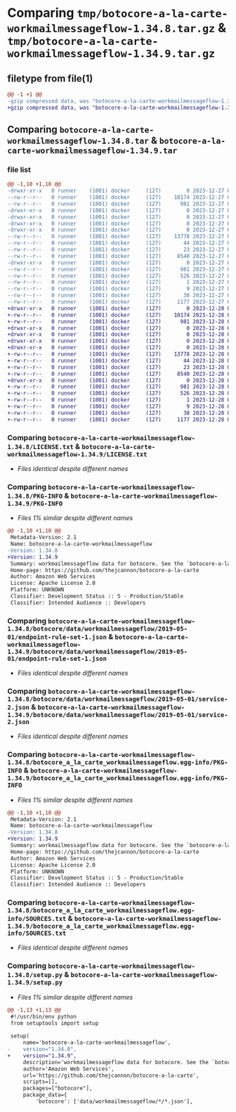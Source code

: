 # Comparing `tmp/botocore-a-la-carte-workmailmessageflow-1.34.8.tar.gz` & `tmp/botocore-a-la-carte-workmailmessageflow-1.34.9.tar.gz`

## filetype from file(1)

```diff
@@ -1 +1 @@
-gzip compressed data, was "botocore-a-la-carte-workmailmessageflow-1.34.8.tar", last modified: Wed Dec 27 01:07:00 2023, max compression
+gzip compressed data, was "botocore-a-la-carte-workmailmessageflow-1.34.9.tar", last modified: Thu Dec 28 01:07:02 2023, max compression
```

## Comparing `botocore-a-la-carte-workmailmessageflow-1.34.8.tar` & `botocore-a-la-carte-workmailmessageflow-1.34.9.tar`

### file list

```diff
@@ -1,18 +1,18 @@
-drwxr-xr-x   0 runner    (1001) docker     (127)        0 2023-12-27 01:07:00.659356 botocore-a-la-carte-workmailmessageflow-1.34.8/
--rw-r--r--   0 runner    (1001) docker     (127)    10174 2023-12-27 01:07:00.000000 botocore-a-la-carte-workmailmessageflow-1.34.8/LICENSE.txt
--rw-r--r--   0 runner    (1001) docker     (127)      981 2023-12-27 01:07:00.659356 botocore-a-la-carte-workmailmessageflow-1.34.8/PKG-INFO
-drwxr-xr-x   0 runner    (1001) docker     (127)        0 2023-12-27 01:07:00.659356 botocore-a-la-carte-workmailmessageflow-1.34.8/botocore/
-drwxr-xr-x   0 runner    (1001) docker     (127)        0 2023-12-27 01:07:00.659356 botocore-a-la-carte-workmailmessageflow-1.34.8/botocore/data/
-drwxr-xr-x   0 runner    (1001) docker     (127)        0 2023-12-27 01:07:00.659356 botocore-a-la-carte-workmailmessageflow-1.34.8/botocore/data/workmailmessageflow/
-drwxr-xr-x   0 runner    (1001) docker     (127)        0 2023-12-27 01:07:00.659356 botocore-a-la-carte-workmailmessageflow-1.34.8/botocore/data/workmailmessageflow/2019-05-01/
--rw-r--r--   0 runner    (1001) docker     (127)    13778 2023-12-27 01:06:29.000000 botocore-a-la-carte-workmailmessageflow-1.34.8/botocore/data/workmailmessageflow/2019-05-01/endpoint-rule-set-1.json
--rw-r--r--   0 runner    (1001) docker     (127)       44 2023-12-27 01:06:29.000000 botocore-a-la-carte-workmailmessageflow-1.34.8/botocore/data/workmailmessageflow/2019-05-01/examples-1.json
--rw-r--r--   0 runner    (1001) docker     (127)       23 2023-12-27 01:06:29.000000 botocore-a-la-carte-workmailmessageflow-1.34.8/botocore/data/workmailmessageflow/2019-05-01/paginators-1.json
--rw-r--r--   0 runner    (1001) docker     (127)     8540 2023-12-27 01:06:29.000000 botocore-a-la-carte-workmailmessageflow-1.34.8/botocore/data/workmailmessageflow/2019-05-01/service-2.json
-drwxr-xr-x   0 runner    (1001) docker     (127)        0 2023-12-27 01:07:00.659356 botocore-a-la-carte-workmailmessageflow-1.34.8/botocore_a_la_carte_workmailmessageflow.egg-info/
--rw-r--r--   0 runner    (1001) docker     (127)      981 2023-12-27 01:07:00.000000 botocore-a-la-carte-workmailmessageflow-1.34.8/botocore_a_la_carte_workmailmessageflow.egg-info/PKG-INFO
--rw-r--r--   0 runner    (1001) docker     (127)      526 2023-12-27 01:07:00.000000 botocore-a-la-carte-workmailmessageflow-1.34.8/botocore_a_la_carte_workmailmessageflow.egg-info/SOURCES.txt
--rw-r--r--   0 runner    (1001) docker     (127)        1 2023-12-27 01:07:00.000000 botocore-a-la-carte-workmailmessageflow-1.34.8/botocore_a_la_carte_workmailmessageflow.egg-info/dependency_links.txt
--rw-r--r--   0 runner    (1001) docker     (127)        9 2023-12-27 01:07:00.000000 botocore-a-la-carte-workmailmessageflow-1.34.8/botocore_a_la_carte_workmailmessageflow.egg-info/top_level.txt
--rw-r--r--   0 runner    (1001) docker     (127)       38 2023-12-27 01:07:00.659356 botocore-a-la-carte-workmailmessageflow-1.34.8/setup.cfg
--rw-r--r--   0 runner    (1001) docker     (127)     1177 2023-12-27 01:07:00.000000 botocore-a-la-carte-workmailmessageflow-1.34.8/setup.py
+drwxr-xr-x   0 runner    (1001) docker     (127)        0 2023-12-28 01:07:02.430442 botocore-a-la-carte-workmailmessageflow-1.34.9/
+-rw-r--r--   0 runner    (1001) docker     (127)    10174 2023-12-28 01:07:02.000000 botocore-a-la-carte-workmailmessageflow-1.34.9/LICENSE.txt
+-rw-r--r--   0 runner    (1001) docker     (127)      981 2023-12-28 01:07:02.430442 botocore-a-la-carte-workmailmessageflow-1.34.9/PKG-INFO
+drwxr-xr-x   0 runner    (1001) docker     (127)        0 2023-12-28 01:07:02.430442 botocore-a-la-carte-workmailmessageflow-1.34.9/botocore/
+drwxr-xr-x   0 runner    (1001) docker     (127)        0 2023-12-28 01:07:02.430442 botocore-a-la-carte-workmailmessageflow-1.34.9/botocore/data/
+drwxr-xr-x   0 runner    (1001) docker     (127)        0 2023-12-28 01:07:02.430442 botocore-a-la-carte-workmailmessageflow-1.34.9/botocore/data/workmailmessageflow/
+drwxr-xr-x   0 runner    (1001) docker     (127)        0 2023-12-28 01:07:02.430442 botocore-a-la-carte-workmailmessageflow-1.34.9/botocore/data/workmailmessageflow/2019-05-01/
+-rw-r--r--   0 runner    (1001) docker     (127)    13778 2023-12-28 01:06:26.000000 botocore-a-la-carte-workmailmessageflow-1.34.9/botocore/data/workmailmessageflow/2019-05-01/endpoint-rule-set-1.json
+-rw-r--r--   0 runner    (1001) docker     (127)       44 2023-12-28 01:06:26.000000 botocore-a-la-carte-workmailmessageflow-1.34.9/botocore/data/workmailmessageflow/2019-05-01/examples-1.json
+-rw-r--r--   0 runner    (1001) docker     (127)       23 2023-12-28 01:06:26.000000 botocore-a-la-carte-workmailmessageflow-1.34.9/botocore/data/workmailmessageflow/2019-05-01/paginators-1.json
+-rw-r--r--   0 runner    (1001) docker     (127)     8540 2023-12-28 01:06:26.000000 botocore-a-la-carte-workmailmessageflow-1.34.9/botocore/data/workmailmessageflow/2019-05-01/service-2.json
+drwxr-xr-x   0 runner    (1001) docker     (127)        0 2023-12-28 01:07:02.430442 botocore-a-la-carte-workmailmessageflow-1.34.9/botocore_a_la_carte_workmailmessageflow.egg-info/
+-rw-r--r--   0 runner    (1001) docker     (127)      981 2023-12-28 01:07:02.000000 botocore-a-la-carte-workmailmessageflow-1.34.9/botocore_a_la_carte_workmailmessageflow.egg-info/PKG-INFO
+-rw-r--r--   0 runner    (1001) docker     (127)      526 2023-12-28 01:07:02.000000 botocore-a-la-carte-workmailmessageflow-1.34.9/botocore_a_la_carte_workmailmessageflow.egg-info/SOURCES.txt
+-rw-r--r--   0 runner    (1001) docker     (127)        1 2023-12-28 01:07:02.000000 botocore-a-la-carte-workmailmessageflow-1.34.9/botocore_a_la_carte_workmailmessageflow.egg-info/dependency_links.txt
+-rw-r--r--   0 runner    (1001) docker     (127)        9 2023-12-28 01:07:02.000000 botocore-a-la-carte-workmailmessageflow-1.34.9/botocore_a_la_carte_workmailmessageflow.egg-info/top_level.txt
+-rw-r--r--   0 runner    (1001) docker     (127)       38 2023-12-28 01:07:02.430442 botocore-a-la-carte-workmailmessageflow-1.34.9/setup.cfg
+-rw-r--r--   0 runner    (1001) docker     (127)     1177 2023-12-28 01:07:02.000000 botocore-a-la-carte-workmailmessageflow-1.34.9/setup.py
```

### Comparing `botocore-a-la-carte-workmailmessageflow-1.34.8/LICENSE.txt` & `botocore-a-la-carte-workmailmessageflow-1.34.9/LICENSE.txt`

 * *Files identical despite different names*

### Comparing `botocore-a-la-carte-workmailmessageflow-1.34.8/PKG-INFO` & `botocore-a-la-carte-workmailmessageflow-1.34.9/PKG-INFO`

 * *Files 1% similar despite different names*

```diff
@@ -1,10 +1,10 @@
 Metadata-Version: 2.1
 Name: botocore-a-la-carte-workmailmessageflow
-Version: 1.34.8
+Version: 1.34.9
 Summary: workmailmessageflow data for botocore. See the `botocore-a-la-carte` package for more info.
 Home-page: https://github.com/thejcannon/botocore-a-la-carte
 Author: Amazon Web Services
 License: Apache License 2.0
 Platform: UNKNOWN
 Classifier: Development Status :: 5 - Production/Stable
 Classifier: Intended Audience :: Developers
```

### Comparing `botocore-a-la-carte-workmailmessageflow-1.34.8/botocore/data/workmailmessageflow/2019-05-01/endpoint-rule-set-1.json` & `botocore-a-la-carte-workmailmessageflow-1.34.9/botocore/data/workmailmessageflow/2019-05-01/endpoint-rule-set-1.json`

 * *Files identical despite different names*

### Comparing `botocore-a-la-carte-workmailmessageflow-1.34.8/botocore/data/workmailmessageflow/2019-05-01/service-2.json` & `botocore-a-la-carte-workmailmessageflow-1.34.9/botocore/data/workmailmessageflow/2019-05-01/service-2.json`

 * *Files identical despite different names*

### Comparing `botocore-a-la-carte-workmailmessageflow-1.34.8/botocore_a_la_carte_workmailmessageflow.egg-info/PKG-INFO` & `botocore-a-la-carte-workmailmessageflow-1.34.9/botocore_a_la_carte_workmailmessageflow.egg-info/PKG-INFO`

 * *Files 1% similar despite different names*

```diff
@@ -1,10 +1,10 @@
 Metadata-Version: 2.1
 Name: botocore-a-la-carte-workmailmessageflow
-Version: 1.34.8
+Version: 1.34.9
 Summary: workmailmessageflow data for botocore. See the `botocore-a-la-carte` package for more info.
 Home-page: https://github.com/thejcannon/botocore-a-la-carte
 Author: Amazon Web Services
 License: Apache License 2.0
 Platform: UNKNOWN
 Classifier: Development Status :: 5 - Production/Stable
 Classifier: Intended Audience :: Developers
```

### Comparing `botocore-a-la-carte-workmailmessageflow-1.34.8/botocore_a_la_carte_workmailmessageflow.egg-info/SOURCES.txt` & `botocore-a-la-carte-workmailmessageflow-1.34.9/botocore_a_la_carte_workmailmessageflow.egg-info/SOURCES.txt`

 * *Files identical despite different names*

### Comparing `botocore-a-la-carte-workmailmessageflow-1.34.8/setup.py` & `botocore-a-la-carte-workmailmessageflow-1.34.9/setup.py`

 * *Files 1% similar despite different names*

```diff
@@ -1,13 +1,13 @@
 #!/usr/bin/env python
 from setuptools import setup
 
 setup(
     name='botocore-a-la-carte-workmailmessageflow',
-    version="1.34.8",
+    version="1.34.9",
     description='workmailmessageflow data for botocore. See the `botocore-a-la-carte` package for more info.',
     author='Amazon Web Services',
     url='https://github.com/thejcannon/botocore-a-la-carte',
     scripts=[],
     packages=["botocore"],
     package_data={
         'botocore': ['data/workmailmessageflow/*/*.json'],
```

